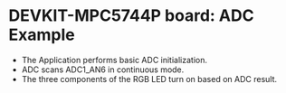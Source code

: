 # DEVKIT-MPC5744P board: ADC Example

- The Application performs basic ADC initialization.
- ADC scans ADC1_AN6 in continuous mode.
- The three components of the RGB LED turn on based on ADC result.

